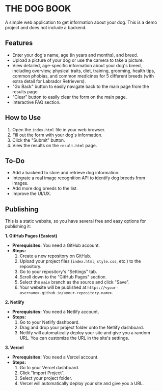 # THE DOG BOOK

A simple web application to get information about your dog. This is a demo project and does not include a backend.

## Features

*   Enter your dog's name, age (in years and months), and breed.
*   Upload a picture of your dog or use the camera to take a picture.
*   View detailed, age-specific information about your dog's breed, including overview, physical traits, diet, training, grooming, health tips, common phobias, and common medicines for 5 different breeds (with extra detail for Labrador Retrievers).
*   "Go Back" button to easily navigate back to the main page from the results page.
*   "Clear" button to easily clear the form on the main page.
*   Interactive FAQ section.

## How to Use

1.  Open the `index.html` file in your web browser.
2.  Fill out the form with your dog's information.
3.  Click the "Submit" button.
4.  View the results on the `result.html` page.

## To-Do

*   Add a backend to store and retrieve dog information.
*   Integrate a real image recognition API to identify dog breeds from images.
*   Add more dog breeds to the list.
*   Improve the UI/UX.

## Publishing

This is a static website, so you have several free and easy options for publishing it:

**1. GitHub Pages (Easiest)**

*   **Prerequisites:** You need a GitHub account.
*   **Steps:**
    1.  Create a new repository on GitHub.
    2.  Upload your project files (`index.html`, `style.css`, etc.) to the repository.
    3.  Go to your repository's "Settings" tab.
    4.  Scroll down to the "GitHub Pages" section.
    5.  Select the `main` branch as the source and click "Save".
    6.  Your website will be published at `https://<your-username>.github.io/<your-repository-name>`.

**2. Netlify**

*   **Prerequisites:** You need a Netlify account.
*   **Steps:**
    1.  Go to your Netlify dashboard.
    2.  Drag and drop your project folder onto the Netlify dashboard.
    3.  Netlify will automatically deploy your site and give you a random URL. You can customize the URL in the site's settings.

**3. Vercel**

*   **Prerequisites:** You need a Vercel account.
*   **Steps:**
    1.  Go to your Vercel dashboard.
    2.  Click "Import Project".
    3.  Select your project folder.
    4.  Vercel will automatically deploy your site and give you a URL.

